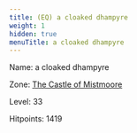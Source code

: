 ```yaml
---
title: (EQ) a cloaked dhampyre
weight: 1
hidden: true
menuTitle: a cloaked dhampyre
---
```


Name: a cloaked dhampyre


Zone: [The Castle of Mistmoore](/en/eq/exploration/the_castle_of_mistmoore)

Level: 33

Hitpoints: 1419
